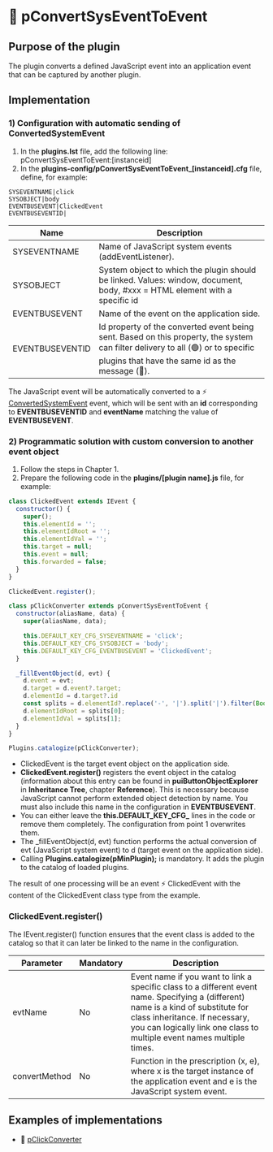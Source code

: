 # 🔌 pConvertSysEventToEvent

## Purpose of the plugin

The plugin converts a defined JavaScript event into an application event that can be captured by another plugin.

## Implementation

### 1) Configuration with automatic sending of ConvertedSystemEvent

1. In the **plugins.lst** file, add the following line:  
   pConvertSysEventToEvent:[instanceid]
2. In the **plugins-config/pConvertSysEventToEvent_[instanceid].cfg** file, define, for example:

```text
SYSEVENTNAME|click
SYSOBJECT|body
EVENTBUSEVENT|ClickedEvent
EVENTBUSEVENTID|
```

| Name | Description |
|---|---|
| SYSEVENTNAME | Name of JavaScript system events (addEventListener). |
| SYSOBJECT | System object to which the plugin should be linked. Values: window, document, body, #xxx = HTML element with a specific id |
| EVENTBUSEVENT | Name of the event on the application side. |
| EVENTBUSEVENTID | Id property of the converted event being sent. Based on this property, the system can filter delivery to all (🟢) or to specific plugins that have the same id as the message (🔺). |

The JavaScript event will be automatically converted to a ⚡ [ConvertedSystemEvent][ConvertedSystemEvent] event, which will be sent with an **id** corresponding to **EVENTBUSEVENTID** and **eventName** matching the value of **EVENTBUSEVENT**.

### 2) Programmatic solution with custom conversion to another event object

1. Follow the steps in Chapter 1.
2. Prepare the following code in the **plugins/[plugin name].js** file, for example:

```javascript
class ClickedEvent extends IEvent {
  constructor() {
    super();
    this.elementId = '';
    this.elementIdRoot = '';
    this.elementIdVal = '';
    this.target = null;
    this.event = null;
    this.forwarded = false;
  }
}

ClickedEvent.register();

class pClickConverter extends pConvertSysEventToEvent {
  constructor(aliasName, data) {
    super(aliasName, data);

    this.DEFAULT_KEY_CFG_SYSEVENTNAME = 'click';
    this.DEFAULT_KEY_CFG_SYSOBJECT = 'body';
    this.DEFAULT_KEY_CFG_EVENTBUSEVENT = 'ClickedEvent';
  }

  _fillEventObject(d, evt) {
    d.event = evt;
    d.target = d.event?.target;
    d.elementId = d.target?.id
    const splits = d.elementId?.replace('-', '|').split('|').filter(Boolean) ?? [];
    d.elementIdRoot = splits[0];
    d.elementIdVal = splits[1];
  }
}

Plugins.catalogize(pClickConverter);
```

- ClickedEvent is the target event object on the application side.
- **ClickedEvent.register()** registers the event object in the catalog (information about this entry can be found in **puiButtonObjectExplorer** in **Inheritance Tree**, chapter **Reference**). This is necessary because JavaScript cannot perform extended object detection by name. You must also include this name in the configuration in **EVENTBUSEVENT**.
- You can either leave the **this.DEFAULT_KEY_CFG_** lines in the code or remove them completely. The configuration from point 1 overwrites them.
- The _fillEventObject(d, evt) function performs the actual conversion of evt (JavaScript system event) to d (target event on the application side).
- Calling **Plugins.catalogize(pMinPlugin);** is mandatory. It adds the plugin to the catalog of loaded plugins.

The result of one processing will be an event ⚡ ClickedEvent with the content of the ClickedEvent class type from the example.

### ClickedEvent.register()

The IEvent.register() function ensures that the event class is added to the catalog so that it can later be linked to the name in the configuration.

| Parameter | Mandatory | Description |
|---|---|---|
| evtName | No | Event name if you want to link a specific class to a different event name. Specifying a (different) name is a kind of substitute for class inheritance. If necessary, you can logically link one class to multiple event names multiple times. |
| convertMethod | No | Function in the prescription (x, e), where x is the target instance of the application event and e is the JavaScript system event. |

## Examples of implementations

- 🔌 [pClickConverter][pClickConverter]

[pClickConverter]: :inst:pClickConverter:.md "pClickConverter"
[ConvertedSystemEvent]: :_evt:ConvertedSystemEvent.md "ConvertedSystemEvent"
